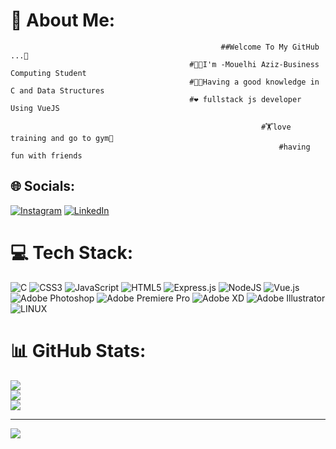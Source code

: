 # 💫 About Me:
                                                   ##Welcome To My GitHub ...👋
                                            #👨‍🎓I'm -Mouelhi Aziz-Business Computing Student 
                                            #👨‍💻Having a good knowledge in C and Data Structures
                                            #❤️ fullstack js developer Using VueJS 
                                                                        
                                                            #🏋️love training and go to gym💪                                 
                                                                #having fun with friends


## 🌐 Socials:
[![Instagram](https://img.shields.io/badge/Instagram-%23E4405F.svg?logo=Instagram&logoColor=white)](https://instagram.com/https://l.facebook.com/l.php?u=https%3A%2F%2Finstagram.com%2Fmouelhi_aziz2%3Figshid%3DMzNlNGNkZWQ4Mg%253D%253D%26fbclid%3DIwAR20eNDD7lQqahPF7PJwcQ_0o4WCJE7T78nEoBX3-5gDeBYUmlemOLM-Dug&h=AT3gGN67hc4Ggj7tMt1jMTRisOMWeBrDw4av8H9SjLwIw6Okdp3hSztM4CvNjiwftnhy9T1yP0owTxuxBcki2pixLftDmHVYvDbhfLDcA_QEkiq6H5xau2ckkC5MC6jEHcAgEA) [![LinkedIn](https://img.shields.io/badge/LinkedIn-%230077B5.svg?logo=linkedin&logoColor=white)](https://linkedin.com/in/www.linkedin.com/in/aziz-mouelhi-78314b269) 

# 💻 Tech Stack:
![C](https://img.shields.io/badge/c-%2300599C.svg?style=for-the-badge&logo=c&logoColor=white) ![CSS3](https://img.shields.io/badge/css3-%231572B6.svg?style=for-the-badge&logo=css3&logoColor=white) ![JavaScript](https://img.shields.io/badge/javascript-%23323330.svg?style=for-the-badge&logo=javascript&logoColor=%23F7DF1E) ![HTML5](https://img.shields.io/badge/html5-%23E34F26.svg?style=for-the-badge&logo=html5&logoColor=white) ![Express.js](https://img.shields.io/badge/express.js-%23404d59.svg?style=for-the-badge&logo=express&logoColor=%2361DAFB) ![NodeJS](https://img.shields.io/badge/node.js-6DA55F?style=for-the-badge&logo=node.js&logoColor=white) ![Vue.js](https://img.shields.io/badge/vuejs-%2335495e.svg?style=for-the-badge&logo=vuedotjs&logoColor=%234FC08D) ![Adobe Photoshop](https://img.shields.io/badge/adobephotoshop-%2331A8FF.svg?style=for-the-badge&logo=adobephotoshop&logoColor=white) ![Adobe Premiere Pro](https://img.shields.io/badge/Adobe%20Premiere%20Pro-9999FF.svg?style=for-the-badge&logo=Adobe%20Premiere%20Pro&logoColor=white) ![Adobe XD](https://img.shields.io/badge/Adobe%20XD-470137?style=for-the-badge&logo=Adobe%20XD&logoColor=#FF61F6) ![Adobe Illustrator](https://img.shields.io/badge/adobeillustrator-%23FF9A00.svg?style=for-the-badge&logo=adobeillustrator&logoColor=white) ![LINUX](https://img.shields.io/badge/Linux-FCC624?style=for-the-badge&logo=linux&logoColor=black)
# 📊 GitHub Stats:
![](https://github-readme-stats.vercel.app/api?username=Aziz-Mouelhi&theme=material-palenight&hide_border=false&include_all_commits=false&count_private=false)<br/>
![](https://github-readme-streak-stats.herokuapp.com/?user=Aziz-Mouelhi&theme=material-palenight&hide_border=false)<br/>
![](https://github-readme-stats.vercel.app/api/top-langs/?username=Aziz-Mouelhi&theme=material-palenight&hide_border=false&include_all_commits=false&count_private=false&layout=compact)

---
[![](https://visitcount.itsvg.in/api?id=Aziz-Mouelhi&icon=0&color=0)](https://visitcount.itsvg.in)

<!-- Proudly created with GPRM ( https://gprm.itsvg.in ) -->
